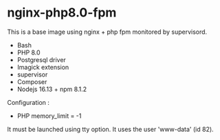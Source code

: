 # nginx-php8.0-fpm

This is a base image using nginx + php fpm monitored by supervisord.

- Bash
- PHP 8.0
- Postgresql driver
- Imagick extension
- supervisor
- Composer
- Nodejs 16.13 + npm 8.1.2

Configuration : 

- PHP memory_limit = -1

It must be launched using tty option.
It uses the user 'www-data' (id 82).
